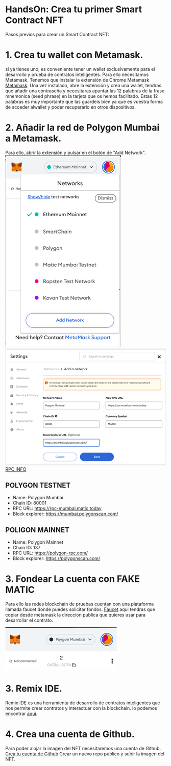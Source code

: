 # HandsOn: Crea tu primer Smart Contract NFT

Pasos previos para crear un Smart Contract NFT:

# 1. Crea tu wallet con Metamask.
si ya tienes uno, es conveniente tener un wallet exclusivamente para el desarrollo y 
prueba de contratos inteligentes. Para ello necesitamos Metamask.
Tenemos que instalar la extensión de Chrome Metamask [Metamask](https://metamask.io/). 
Una vez instalado, abre la extensión y crea una wallet, tendras que añadir una contraseña 
y necesitaras apuntar las 12 palabras de la frase mnemonica (seed phrase) en la tarjeta
que os hemos facilitado. Estas 12 palabras es muy importante que las guardeis bien ya
que es vuestra forma de acceder alwallet y poder recuperarlo en otros dispositivos.
# 2. Añadir la red de Polygon Mumbai a Metamask.
Para ello, abrir la extensión y pulsar en el botón de "Add Network".
![Formulario de polygon mumbai](https://github.com/imaginft/42malagavet/blob/main/imgs/metamask.png)
![Añadir red](https://github.com/imaginft/42malagavet/blob/main/imgs/metamask-add-network.png)
[RPC INFO](https://docs.polygon.technology/docs/develop/network-details/network/)
## POLYGON TESTNET
- Name: Polygon Mumbai
- Chain ID: 80001
- RPC URL: https://rpc-mumbai.matic.today
- Block explorer: https://mumbai.polygonscan.com/
## POLIGON MAINNET
- Name: Polygon Mainnet
- Chain ID: 137
- RPC URL: https://polygon-rpc.com/
- Block explorer: https://polygonscan.com/

# 3. Fondear La cuenta con FAKE MATIC
Para ello las redes blockchain de pruebas cuentan con una plataforma llamada faucet donde puedes solicitar fondos.
[Faucet](https://mumbaifaucet.com/)
aqui tendras que copiar desde metamask la direccion publica que quieres usar para desarrollar el contrato.

![Dirección publica en metamask](https://github.com/imaginft/42malagavet/blob/main/imgs/direccionPublica.png)

# 3. Remix IDE.
Remix IDE es una herramienta de desarrollo de contratos inteligentes que nos permite crear contratos y interactuar con
la blockchain. lo podemos encontrar [aqui](https://remix.ethereum.org/).
# 4. Crea una cuenta de Github.
Para poder alojar la imagen del NFT necesitaremos una cuenta de Github. 
[Crea tu cuenta de Github](https://github.com)
Crear un nuevo repo publico y subir la imagen del NFT.


